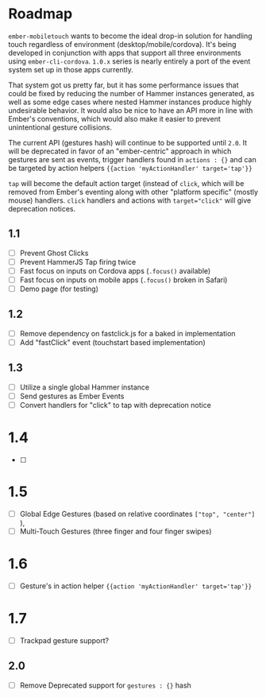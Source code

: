 # Roadmap

`ember-mobiletouch` wants to become the ideal drop-in solution for handling touch regardless
of environment (desktop/mobile/cordova).  It's being developed in conjunction with apps that
support all three environments using `ember-cli-cordova`.  `1.0.x` series is nearly entirely
a port of the event system set up in those apps currently.

That system got us pretty far, but it has some performance issues that could be fixed by reducing
the number of Hammer instances generated, as well as some edge cases where nested Hammer instances
produce highly undesirable behavior.  It would also be nice to have an API more in line with 
Ember's conventions, which would also make it easier to prevent unintentional gesture collisions.

The current API (gestures hash) will continue to be supported until `2.0`.  It will be deprecated
in favor of an "ember-centric" approach in which gestures are sent as events, trigger handlers
found in `actions : {}` and can be targeted by action helpers `{{action 'myActionHandler' target='tap'}}`

`tap` will become the default action target (instead of `click`, which will be removed from Ember's
eventing along with other "platform specific" (mostly mouse) handlers.  `click` handlers and actions
with `target="click"` will give deprecation notices.



## 1.1
- [ ] Prevent Ghost Clicks
- [ ] Prevent HammerJS Tap firing twice
- [ ] Fast focus on inputs on Cordova apps (`.focus()` available)
- [ ] Fast focus on inputs on mobile apps (`.focus()` broken in Safari)
- [ ] Demo page (for testing)

## 1.2
- [ ] Remove dependency on fastclick.js for a baked in implementation
- [ ] Add "fastClick" event (touchstart based implementation)

## 1.3
- [ ] Utilize a single global Hammer instance
- [ ] Send gestures as Ember Events
- [ ] Convert handlers for "click" to tap with deprecation notice

# 1.4
- [ ] 

# 1.5
- [ ] Global Edge Gestures (based on relative coordinates `["top", "center"]` ),
- [ ] Multi-Touch Gestures (three finger and four finger swipes)

# 1.6
- [ ] Gesture's in action helper `{{action 'myActionHandler' target='tap'}}`

# 1.7
- [ ] Trackpad gesture support?

## 2.0
- [ ] Remove Deprecated support for `gestures : {}` hash
